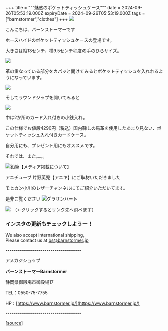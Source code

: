 +++
title = """魅惑のポケットティッシュケース"""
date = 2024-09-26T05:53:19.000Z
expiryDate = 2024-09-26T05:53:19.000Z
tags = ["barnstormer","clothes"]
+++
[![](https://stat.ameba.jp/user_images/20231023/16/barnstormer-go/b2/03/p/o0420015015354743273.png)](https://ameblo.jp/barnstormer-go/entry-12825670498.html)

こんにちは、バーンストーマーです

ホースハイドのポケットティッシュケースの登場です。

大きさは縦13センチ、横9.5センチ程度の手のひらサイズ。

[![](https://stat.ameba.jp/user_images/20240926/13/barnstormer-go/33/e2/j/o0466070015490784213.jpg)](https://stat.ameba.jp/user_images/20240926/13/barnstormer-go/33/e2/j/o0466070015490784213.jpg)

革の重なっている部分をカパッと開けてみるとポケットティッシュを入れれるようになっています。

[![](https://stat.ameba.jp/user_images/20240926/13/barnstormer-go/15/27/j/o0466070015490784215.jpg)](https://stat.ameba.jp/user_images/20240926/13/barnstormer-go/15/27/j/o0466070015490784215.jpg)

そしてラウンドジップを開いてみると

[![](https://stat.ameba.jp/user_images/20240926/13/barnstormer-go/cb/20/j/o0466070015490784217.jpg)](https://stat.ameba.jp/user_images/20240926/13/barnstormer-go/cb/20/j/o0466070015490784217.jpg)

中は2か所のカード入れ付きの小銭入れ。

この仕様でお値段4290円（税込）国内鞣しの馬革を使用したあまり見ない、ポケットティッシュ入れ付きカードケース。

自分用にも、プレゼント用にもオススメです。

それでは、また。。。。

![鉛筆](https://stat100.ameba.jp/blog/ucs/img/char/char3/519.png)【メディア掲載について】

アニチューブ 片野英児【アニキ】にご取材いただきました

モヒカン小川のレザーチャンネルにてご紹介いただいてます。

是非ご覧ください ![グラサンハート](https://stat100.ameba.jp/blog/ucs/img/char/char3/148.png)

[![](https://stat.ameba.jp/user_images/20230412/16/barnstormer-go/6a/23/p/o0108010815269242493.png)](https://www.instagram.com/barnstormer_daily/)　（←クリックするとリンク先へ飛べます）

### インスタの更新もチェックしようー！

We also accept international shipping,  
Please contact us at bs@barnstormer.jp

**\-------------------------------------**

アメカジショップ

**バーンストーマーBarnstormer**

静岡県御殿場市御殿場17

TEL：0550-75-7755

HP：[https://www.barnstormer.jp/](https://www.barnstormer.jp/)

**\-------------------------------------**

[[source]](https://ameblo.jp/barnstormer-go/entry-12868984037.html)

